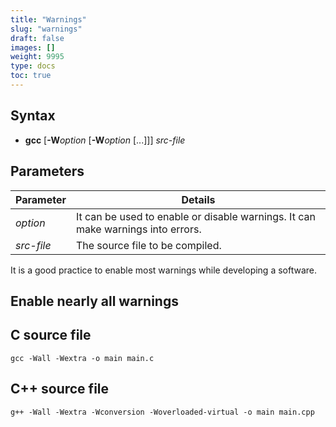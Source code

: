 ```yaml
---
title: "Warnings"
slug: "warnings"
draft: false
images: []
weight: 9995
type: docs
toc: true
---
```


## Syntax
 - **gcc** [**-W***option* [**-W***option* [...]]] *src-file*

## Parameters
| Parameter  | Details |
| ---------- | ------- |
| *option*   | It can be used to enable or disable warnings. It can make warnings into errors. |
| *src-file* | The source file to be compiled. |

It is a good practice to enable most warnings while developing a software.

## Enable nearly all warnings
## C source file ##

    gcc -Wall -Wextra -o main main.c

## C++ source file ##

    g++ -Wall -Wextra -Wconversion -Woverloaded-virtual -o main main.cpp

